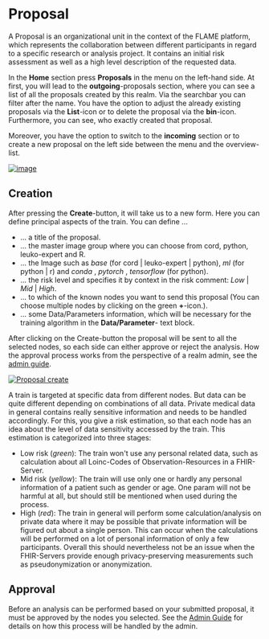 # Proposal
A Proposal is an organizational unit in the context of the FLAME platform, which represents the collaboration between different participants in 
regard to a specific research or analysis project. It contains an initial risk assessment as well as a high level 
description of the requested data.

In the **Home** section press **Proposals** in the menu on the left-hand side.
At first, you will lead to the **outgoing**-proposals section, where you can see a list of all the proposals created by 
this realm. Via the searchbar you can filter after the name. You have the option to adjust the already existing 
proposals via the **List**-icon or to delete the proposal via the **bin**-icon. Furthermore, you can see, who exactly 
created that proposal.

Moreover, you have the option to switch to the **incoming** section or to create a new proposal on the left side between
the menu and the overview-list.

[![image](/images/ui_images/proposal.png)](/images/ui_images/proposal.png)

## Creation

After pressing the **Create**-button, it will take us to a new form. Here you can define principal aspects of the 
train. You can define ...

- ... a title of the proposal.
- ... the master image group where you can choose from cord, python, leuko-expert and R.
- ... the Image such as *base* (for cord | leuko-expert | python), *ml* (for python | r) and
*conda* , *pytorch* , *tensorflow* (for python).
- ... the risk level and specifies it by context in the risk comment: *Low* | *Mid* | *High*.
- ... to which of the known nodes you want to send this proposal (You can choose multiple nodes by clicking on the
green **+**-icon.).
- ... some Data/Parameters information, which will be necessary for the training algorithm in the **Data/Parameter**- 
text block.

After clicking on the Create-button the proposal will be sent to all the selected nodes, so each side can either 
approve or reject the analysis. How the approval process works from the perspective of a realm admin, see the 
[admin guide](../admin/identity-providers.md).

[![Proposal create](/images/ui_images/proposal_create.png)](/images/ui_images/proposal_create.png)


A train is targeted at specific data from different nodes. But data can be quite different depending on 
combinations of all data. Private medical data in general contains really sensitive information and needs to be handled
accordingly. For this, you give a risk estimation, so that each node has an idea about the level of data sensitivity 
accessed by the train. This estimation is categorized into three stages:

- Low risk (*green*): The train won't use any personal related data, such as calculation about all Loinc-Codes of 
Observation-Resources in a FHIR-Server.
- Mid risk (*yellow*): The train will use only one or hardly any personal information of a patient such as gender or 
age. One param will not be harmful at all, but should still be mentioned when used during the process.
- High (*red*): The train in general will perform some calculation/analysis on private data where it may be possible 
that private information will be figured out about a single person. This can occur when the calculations will be 
performed on a lot of personal information of only a few participants. Overall this should nevertheless not be an issue
when the FHIR-Servers provide enough privacy-preserving measurements such as pseudonymization or anonymization.

##  Approval 

Before an analysis can be performed based on your submitted proposal, it must be approved by the nodes you selected. 
See the [Admin Guide](../admin/proposal-review.md) for details on how this process will be handled by the admin.
